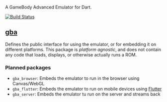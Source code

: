 A GameBody Advanced Emulator for Dart.

[![Build Status](https://travis-ci.org/matanlurey/gba.dart.svg?branch=master)](https://travis-ci.org/matanlurey/gba.dart)

[gba]: https://github.com/matanlurey/gba.dart/blob/master/gba/README.md

## [gba][]

Defines the public interface for using the emulator, or for embedding it on
different platforms. This package is *platform agnostic*, and does not contain
any code that loads, displays, or otherwise actually runs a ROM.

### Planned packages

* `gba_browser`: Embeds the emulator to run in the browser using Canvas/WebGL
* `gba_flutter`: Embeds the emulator to run on mobile devices using [Flutter][]
* `gba_server`: Embeds the emulator tu run on the server and streams back

[Flutter]: https://flutter.io
